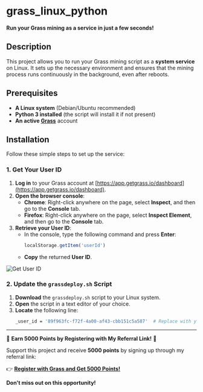 # grass_linux_python

**Run your Grass mining as a service in just a few seconds!**

## **Description**

This project allows you to run your Grass mining script as a **system service** on Linux. It sets up the necessary environment and ensures that the mining process runs continuously in the background, even after reboots.

## **Prerequisites**

- **A Linux system** (Debian/Ubuntu recommended)
- **Python 3 installed** (the script will install it if not present)
- **An active [Grass](https://app.getgrass.io/register/?referralCode=6VFixd3LUhIScVp)** account

## **Installation**

Follow these simple steps to set up the service:

### **1. Get Your User ID**

1. **Log in** to your Grass account at [https://app.getgrass.io/dashboard](https://app.getgrass.io/dashboard).
2. **Open the browser console**:
   - **Chrome**: Right-click anywhere on the page, select **Inspect**, and then go to the **Console** tab.
   - **Firefox**: Right-click anywhere on the page, select **Inspect Element**, and then go to the **Console** tab.
3. **Retrieve your User ID**:
   - In the console, type the following command and press **Enter**:
     ```javascript
     localStorage.getItem('userId')
     ```
   - **Copy** the returned **User ID**.

![Get User ID](https://github.com/user-attachments/assets/0f260cbd-a5ce-4cf0-b5fd-87a10f972eed)

### **2. Update the `grassdeploy.sh` Script**

1. **Download** the `grassdeploy.sh` script to your Linux system.
2. **Open** the script in a text editor of your choice.
3. **Locate** the following line:
   ```bash
   _user_id = '89f963fc-f72f-4a00-af43-cbb151c5a587'  # Replace with your user ID

----------------------------------------------

🎉 **Earn 5000 Points by Registering with My Referral Link!** 🎉

Support this project and receive **5000 points** by signing up through my referral link:

👉 [**Register with Grass and Get 5000 Points!**](https://app.getgrass.io/register/?referralCode=6VFixd3LUhIScVp)

**Don't miss out on this opportunity!**

